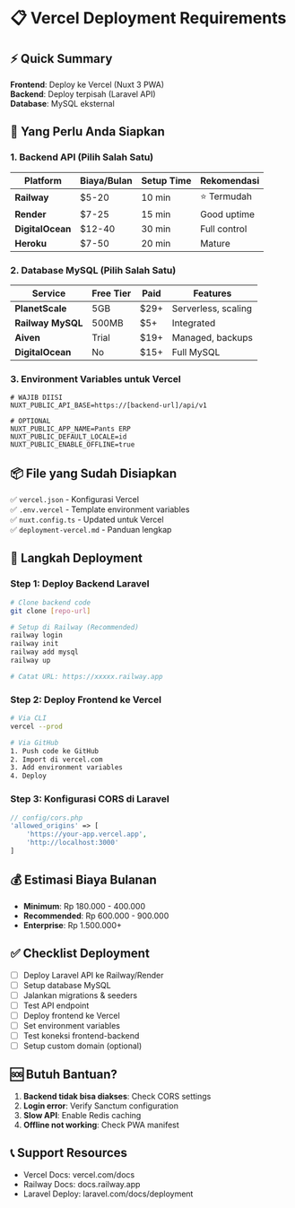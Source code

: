 # 📋 Vercel Deployment Requirements

## ⚡ Quick Summary
**Frontend**: Deploy ke Vercel (Nuxt 3 PWA)  
**Backend**: Deploy terpisah (Laravel API)  
**Database**: MySQL eksternal  

## 🔧 Yang Perlu Anda Siapkan

### 1. Backend API (Pilih Salah Satu)
| Platform | Biaya/Bulan | Setup Time | Rekomendasi |
|----------|-------------|------------|-------------|
| **Railway** | $5-20 | 10 min | ⭐ Termudah |
| **Render** | $7-25 | 15 min | Good uptime |
| **DigitalOcean** | $12-40 | 30 min | Full control |
| **Heroku** | $7-50 | 20 min | Mature |

### 2. Database MySQL (Pilih Salah Satu)
| Service | Free Tier | Paid | Features |
|---------|-----------|------|----------|
| **PlanetScale** | 5GB | $29+ | Serverless, scaling |
| **Railway MySQL** | 500MB | $5+ | Integrated |
| **Aiven** | Trial | $19+ | Managed, backups |
| **DigitalOcean** | No | $15+ | Full MySQL |

### 3. Environment Variables untuk Vercel
```env
# WAJIB DIISI
NUXT_PUBLIC_API_BASE=https://[backend-url]/api/v1

# OPTIONAL
NUXT_PUBLIC_APP_NAME=Pants ERP
NUXT_PUBLIC_DEFAULT_LOCALE=id
NUXT_PUBLIC_ENABLE_OFFLINE=true
```

## 📦 File yang Sudah Disiapkan
✅ `vercel.json` - Konfigurasi Vercel  
✅ `.env.vercel` - Template environment variables  
✅ `nuxt.config.ts` - Updated untuk Vercel  
✅ `deployment-vercel.md` - Panduan lengkap  

## 🚀 Langkah Deployment

### Step 1: Deploy Backend Laravel
```bash
# Clone backend code
git clone [repo-url]

# Setup di Railway (Recommended)
railway login
railway init
railway add mysql
railway up

# Catat URL: https://xxxxx.railway.app
```

### Step 2: Deploy Frontend ke Vercel
```bash
# Via CLI
vercel --prod

# Via GitHub
1. Push code ke GitHub
2. Import di vercel.com
3. Add environment variables
4. Deploy
```

### Step 3: Konfigurasi CORS di Laravel
```php
// config/cors.php
'allowed_origins' => [
    'https://your-app.vercel.app',
    'http://localhost:3000'
]
```

## 💰 Estimasi Biaya Bulanan
- **Minimum**: Rp 180.000 - 400.000
- **Recommended**: Rp 600.000 - 900.000  
- **Enterprise**: Rp 1.500.000+

## ✅ Checklist Deployment
- [ ] Deploy Laravel API ke Railway/Render
- [ ] Setup database MySQL
- [ ] Jalankan migrations & seeders
- [ ] Test API endpoint
- [ ] Deploy frontend ke Vercel
- [ ] Set environment variables
- [ ] Test koneksi frontend-backend
- [ ] Setup custom domain (optional)

## 🆘 Butuh Bantuan?
1. **Backend tidak bisa diakses**: Check CORS settings
2. **Login error**: Verify Sanctum configuration  
3. **Slow API**: Enable Redis caching
4. **Offline not working**: Check PWA manifest

## 📞 Support Resources
- Vercel Docs: vercel.com/docs
- Railway Docs: docs.railway.app
- Laravel Deploy: laravel.com/docs/deployment